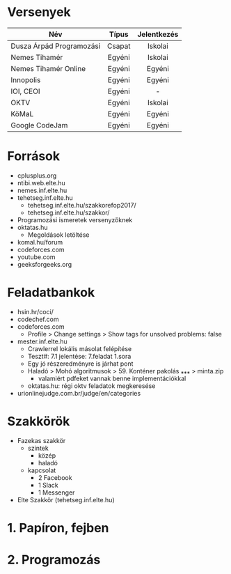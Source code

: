 # Versenyek
| Név | Típus | Jelentkezés |
| --- | :-: | :-: |
| Dusza Árpád Programozási	| Csapat | Iskolai |
| Nemes Tihamér				| Egyéni | Iskolai |
| Nemes Tihamér Online		| Egyéni | Egyéni |
| Innopolis					| Egyéni | Egyéni |
| IOI, CEOI					| Egyéni | - |
| OKTV						| Egyéni | Iskolai |
| KöMaL						| Egyéni | Egyéni |
| Google CodeJam			| Egyéni | Egyéni |


# Források
- cplusplus.org
- ntibi.web.elte.hu
- nemes.inf.elte.hu
- tehetseg.inf.elte.hu
	- tehetseg.inf.elte.hu/szakkorefop2017/
	- tehetseg.inf.elte.hu/szakkor/
- Programozási ismeretek versenyzőknek
- oktatas.hu
	- Megoldások letöltése
- komal.hu/forum
- codeforces.com
- youtube.com
- geeksforgeeks.org

# Feladatbankok
- hsin.hr/coci/
- codechef.com
- codeforces.com
	- Profile > Change settings > Show tags for unsolved problems: false
- mester.inf.elte.hu
	- Crawlerrel lokális másolat felépítése
	- Teszt#: 7.1 jelentése: 7.feladat 1.sora
	- Egy jó részeredményre is járhat pont
	- Haladó > Mohó algoritmusok > 59. Konténer pakolás ⁎⁎⁎ > minta.zip
		- valamiért pdfeket vannak benne implementációkkal
	- oktatas.hu: régi oktv feladatok megkeresése
- urionlinejudge.com.br/judge/en/categories

# Szakkörök
- Fazekas szakkör
	- szintek
		- közép
		- haladó
	- kapcsolat
		- 2 Facebook
		- 1 Slack
		- 1 Messenger
- Elte Szakkör (tehetseg.inf.elte.hu)

# 1. Papíron, fejben
# 2. Programozás